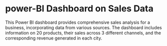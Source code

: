 # power-BI Dashboard on Sales Data
This Power BI dashboard provides comprehensive sales analysis for a business, incorporating data from various sources. The dashboard includes information on 20 products, their sales across 3 different channels, and the corresponding revenue generated in each city.  
